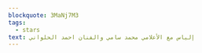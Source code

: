 ```yaml
---
blockquote: 3MaNj7M3
tags:
  - stars
text: إلياس مع الأعلامي محمد سامي والفنان احمد الحلواني
---
```

